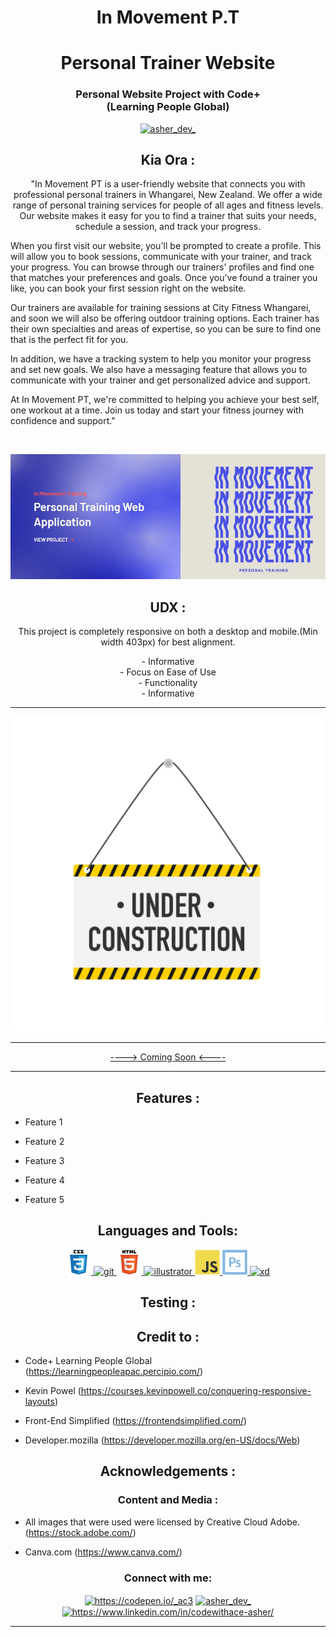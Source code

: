 <h1 align="center">In Movement P.T</h1>
<h1 align="center">Personal Trainer Website</h1>
<h3 align="center"> Personal Website Project with Code+<br> (Learning People Global) </h3>

<p align="center"> <a href="https://twitter.com/asher_dev_" target="blank"><img src="https://img.shields.io/twitter/follow/asher_dev_?logo=twitter&style=for-the-badge" alt="asher_dev_" /></a> </p>

<h2 align="center">Kia Ora :</h2>

<p align="center">"In Movement PT is a user-friendly website that connects you with professional personal trainers in Whangarei, New Zealand. We offer a wide range of personal training services for people of all ages and fitness levels. Our website makes it easy for you to find a trainer that suits your needs, schedule a session, and track your progress.

When you first visit our website, you'll be prompted to create a profile. This will allow you to book sessions, communicate with your trainer, and track your progress. You can browse through our trainers' profiles and find one that matches your preferences and goals. Once you've found a trainer you like, you can book your first session right on the website.

Our trainers are available for training sessions at City Fitness Whangarei, and soon we will also be offering outdoor training options. Each trainer has their own specialties and areas of expertise, so you can be sure to find one that is the perfect fit for you.

In addition, we have a tracking system to help you monitor your progress and set new goals. We also have a messaging feature that allows you to communicate with your trainer and get personalized advice and support.

At In Movement PT, we're committed to helping you achieve your best self, one workout at a time. Join us today and start your fitness journey with confidence and support."</p><br>

<img src="assests/images/project-screenshot.jpg"><br>

<h2 align="center">UDX :</h2>

<p align="center">This project is completely responsive on both a desktop and mobile.(Min width 403px) for best alignment.</p>
<p align="center">
- Informative<br>
- Focus on Ease of Use<br>
- Functionality<br>
- Informative<br>
</p>

---

<img src="assests/images/under-1.png">

--- 

<p align="center"><a href="">----> Coming Soon <----</a></p>
	
---

<h2 align="center">Features :</h2>

- Feature 1
	

- Feature 2


			
- Feature 3



- Feature 4
	
	
- Feature 5


<h2 align="center">Languages and Tools:</h2>
<p align="center"> <a href="https://www.w3schools.com/css/" target="_blank" rel="noreferrer"> <img src="https://raw.githubusercontent.com/devicons/devicon/master/icons/css3/css3-original-wordmark.svg" alt="css3" width="40" height="40"/> </a></a> <a href="https://git-scm.com/" target="_blank" rel="noreferrer"> <img src="https://www.vectorlogo.zone/logos/git-scm/git-scm-icon.svg" alt="git" width="40" height="40"/> </a> <a href="https://www.w3.org/html/" target="_blank" rel="noreferrer"> <img src="https://raw.githubusercontent.com/devicons/devicon/master/icons/html5/html5-original-wordmark.svg" alt="html5" width="40" height="40"/> </a> <a href="https://www.adobe.com/in/products/illustrator.html" target="_blank" rel="noreferrer"> <img src="https://www.vectorlogo.zone/logos/adobe_illustrator/adobe_illustrator-icon.svg" alt="illustrator" width="40" height="40"/> </a> <a href="https://developer.mozilla.org/en-US/docs/Web/JavaScript" target="_blank" rel="noreferrer"> <img src="https://raw.githubusercontent.com/devicons/devicon/master/icons/javascript/javascript-original.svg" alt="javascript" width="40" height="40"/> </a> <a href="https://www.photoshop.com/en" target="_blank" rel="noreferrer"> <img src="https://raw.githubusercontent.com/devicons/devicon/master/icons/photoshop/photoshop-line.svg" alt="photoshop" width="40" height="40"/> </a> <a href="https://www.adobe.com/products/xd.html" target="_blank" rel="noreferrer"> <img src="https://cdn.worldvectorlogo.com/logos/adobe-xd.svg" alt="xd" width="40" height="40"/> </a> </p>
<h2 align="center">Testing :</h2>


<h2 align="center">Credit to :</h2>
<p align="center">
	
 - Code+ Learning People Global (https://learningpeopleapac.percipio.com/)
 
 - Kevin Powel (https://courses.kevinpowell.co/conquering-responsive-layouts)
 
 - Front-End Simplified (https://frontendsimplified.com/)
 
 - Developer.mozilla (https://developer.mozilla.org/en-US/docs/Web)
 
</p> 
<h2 align="center">Acknowledgements :</h2>
<h3 align="center">Content and Media :</h3>
<p align="center">
	
- All images that were used were licensed by Creative Cloud Adobe.(https://stock.adobe.com/)

- Canva.com (https://www.canva.com/)

<h3 align="center">Connect with me:</h3>
<p align="center">
<a href="https://codepen.io/_AC3" target="blank"><img align="center" src="https://raw.githubusercontent.com/rahuldkjain/github-profile-readme-generator/master/src/images/icons/Social/codepen.svg" alt="https://codepen.io/_ac3" height="30" width="40" /></a>
<a href="https://twitter.com/asher_dev_" target="blank"><img align="center" src="https://raw.githubusercontent.com/rahuldkjain/github-profile-readme-generator/master/src/images/icons/Social/twitter.svg" alt="asher_dev_" height="30" width="40" /></a>
<a href="https://www.linkedin.com/in/codewithace-asher/" target="blank"><img align="center" src="https://raw.githubusercontent.com/rahuldkjain/github-profile-readme-generator/master/src/images/icons/Social/linked-in-alt.svg" alt="https://www.linkedin.com/in/codewithace-asher/" height="30" width="40" /></a>
</p>

---
